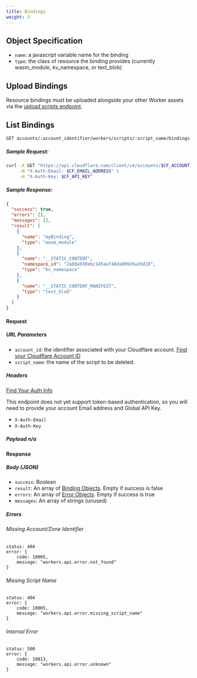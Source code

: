 ```yaml
---
title: Bindings
weight: 3
---
```


## Object Specification

- `name`: a javascript variable name for the binding
- `type`: the class of resource the binding provides (currently wasm_module, kv_namespace, or text_blob)


## Upload Bindings

Resource bindings must be uploaded alongside your other Worker assets via the [upload scripts endpoint](/tooling/api/scripts/#upload-or-update-a-workers-script-with-resource-bindings).

## List Bindings

`GET accounts/:account_identifier/workers/scripts/:script_name/bindings`

##### Sample Request:

```sh
curl -X GET "https://api.cloudflare.com/client/v4/accounts/$CF_ACCOUNT_ID/workers/scripts/$SCRIPT_NAME/bindings" \
     -H "X-Auth-Email: $CF_EMAIL_ADDRESS" \
     -H "X-Auth-Key: $CF_API_KEY"
```

##### Sample Response:

```json
{
  "success": true,
  "errors": [],
  "messages": [],
  "result": [
    {
      "name": "myBinding",
      "type": "wasm_module"
    },
    {
      "name": "__STATIC_CONTENT",
      "namespace_id": "2a88a930ebc145aaf48da80926a26d28",
      "type": "kv_namespace"
    },
    {
      "name": "__STATIC_CONTENT_MANIFEST",
      "type": "text_blob"
    }
  ]
}
```

#### Request

##### URL Parameters

- `account_id`: the identifier associated with your Cloudflare account. [Find your Cloudflare Account ID](/quickstart/#configure)
- `script_name`: the name of the script to be deleted.

##### Headers

[Find Your Auth Info](/quickstart/#configure)

This endpoint does not yet support token-based authentication, so you will need to provide your account Email address and Global API Key.

- `X-Auth-Email`
- `X-Auth-Key`

##### Payload n/a

#### Response

##### Body (JSON)

- `success`: Boolean
- `result`: An array of [Binding Objects](#object-specification). Empty if success is false
- `errors`: An array of [Error Objects](/tooling/api/requests#error-object). Empty if success is true
- `messages`: An array of strings (unused)

##### Errors

###### Missing Account/Zone Identifier

```
status: 404
error: {
	code: 10005,
	message: "workers.api.error.not_found"
}
```

###### Missing Script Name

```
status: 404
error: {
	code: 10005,
	message: "workers.api.error.missing_script_name"
}
```

###### Internal Error

```
status: 500
error: {
	code: 10013,
	message: "workers.api.error.unknown"
}
```
